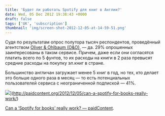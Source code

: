 ```yaml
---
title: 'Будет ли работать Spotify для книг в Англии?'
date: Wed, 05 Dec 2012 19:38:43 +0000
draft: false
tags: ['UK', 'subscription']
thumbnail: 'img/screen-shot-2012-12-05-at-14-59-51.png'
---
```


Судя по результатам опрос полутора тысяч респондентов, проведённый агентством [Oliver & Ohlbaum (O&O)](http://www.oando.co.uk/), — да. 29% опрошенных заинтересованы в таком сервисе. Причем, даже если они согласятся платить всего по 5 фунтов, то их расходы на книги в 2 раза превысят средние расходы на покупку эл.книг в стране.

Большинство англичан загружает менее 5 книг в год, но тех, кто делает это больше одного раза в месяц — то есть потенциальных пользователей сервиса с неограниченной подпиской — 41%.

![](/img/screen-shot-2012-12-05-at-15-28-55.png)](http://paidcontent.org/2012/12/05/can-a-spotify-for-books-really-work/)

[Can a ‘Spotify for books’ really work? — paidContent](http://paidcontent.org/2012/12/05/can-a-spotify-for-books-really-work/).
